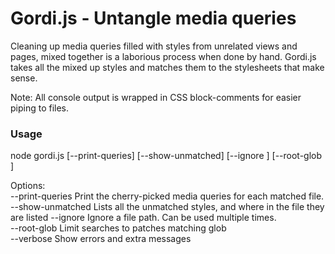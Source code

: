 # Gordi.js - Untangle media queries
 Cleaning up media queries filled with styles from unrelated views and pages, mixed together is a laborious process when done by hand.
 Gordi.js takes all the mixed up styles and matches them to the stylesheets that make sense.

 Note: All console output is wrapped in CSS block-comments for easier piping to files. 

 ### Usage
node gordi.js <LESS file> [--print-queries] [--show-unmatched] [--ignore <path>] [--root-glob <glob>]  

Options:  
--print-queries    Print the cherry-picked media queries for each matched file. 
--show-unmatched   Lists all the unmatched styles, and where in the file they are listed 
--ignore <path>    Ignore a file path.  Can be used multiple times.  
--root-glob <glob> Limit searches to patches matching glob  
--verbose          Show errors and extra messages


